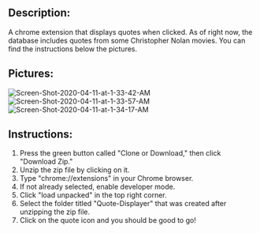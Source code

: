 ## Description:
A chrome extension that displays quotes when clicked. As of right now, the database includes quotes from some Christopher Nolan movies.
You can find the instructions below the pictures.

## Pictures:

<img src="https://i.ibb.co/Jr35Jy8/Screen-Shot-2020-04-11-at-1-33-42-AM.png" alt="Screen-Shot-2020-04-11-at-1-33-42-AM" border="0">
<img src="https://i.ibb.co/GVDJ4GM/Screen-Shot-2020-04-11-at-1-33-57-AM.png" alt="Screen-Shot-2020-04-11-at-1-33-57-AM" border="0">
<img src="https://i.ibb.co/6DDM5Nh/Screen-Shot-2020-04-11-at-1-34-17-AM.png" alt="Screen-Shot-2020-04-11-at-1-34-17-AM" border="0">

## Instructions: 

1. Press the green button called "Clone or Download," then click "Download Zip."
2. Unzip the zip file by clicking on it. 
3. Type "chrome://extensions" in your Chrome browser.
4. If not already selected, enable developer mode.
5. Click "load unpacked" in the top right corner.
6. Select the folder titled "Quote-Displayer" that was created after unzipping the zip file.
7. Click on the quote icon and you should be good to go!
